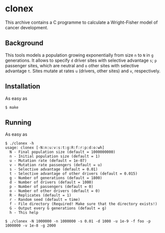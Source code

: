 # clonex
This archive contains a C programme to calculate a Wright-Fisher model of cancer development.

## Background
This tools models a population growing exponentially from size `n` to `N` in `g` generations.
It allows to specify `d` driver sites with selective advantage `s`; `p` passenger sites, which are neutral and
`o` other sites with selective advantage `t`. Sites mutate at rates `u` (drivers, other sites) and `v`, respectively.

## Installation
As easy as
```{bash}
$ make
```

## Running
As easy as
```{bash}
$ ./clonex -h
usage: clonex [-N:n:u:v:s:t:g:R:f:r:p:d:o:wh]
  N - Final population size (default = 1000000000)
  n - Initial population size (default = 1)
  u - Mutation rate (default = 1e-07)
  v - Mutation rate passengers (default = u)
  s - Selective advantage (default = 0.01)
  t - Selective advantage of other drivers (default = 0.015)
  g - Number of generations (default = 1800)
  d - Number of drivers (default = 1000)
  p - Number of passengers (default = 0)
  o - Number of other drivers (default = 0)
  R - Replicates (default = 1)
  r - Random seed (default = time)
  f - File directory (Required! Make sure that the directory exists!)
  G - Output every G generations (default = g)
  h - This help
  
$ ./clonex -N 1000000 -n 1000000 -s 0.01 -d 1000 -u 1e-9 -f foo -p 1000000 -v 1e-8 -g 2000
```